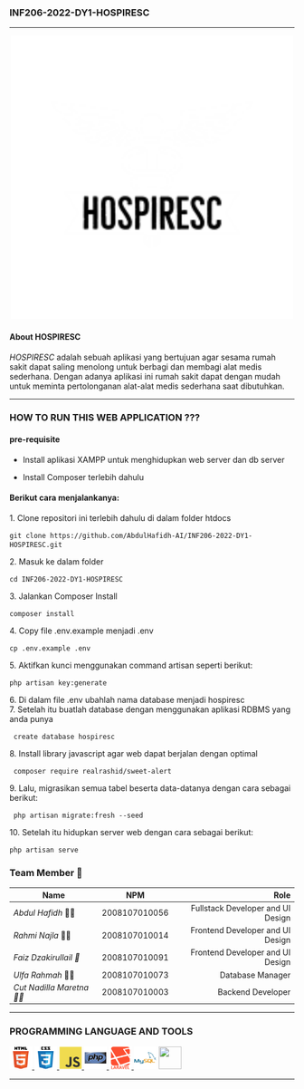 ### INF206-2022-DY1-HOSPIRESC
<hr>

<p align="center"><img src="public\assets\icon\Logo.png" width=500></p>

<h4> About HOSPIRESC </h4>
<p><em>HOSPIRESC</em> adalah sebuah aplikasi yang bertujuan agar sesama rumah sakit dapat saling menolong untuk berbagi dan membagi alat medis sederhana. Dengan adanya aplikasi ini
rumah sakit dapat dengan mudah untuk meminta pertolonganan alat-alat medis sederhana saat dibutuhkan.</p>
<hr>

### HOW TO RUN THIS WEB APPLICATION ???

<h4>pre-requisite</h4>
<ul>
 <p> <li>Install aplikasi XAMPP untuk menghidupkan web server dan db server</li> </p>
  <li>Install Composer terlebih dahulu</ll>
  </ul>

 <h4>Berikut cara menjalankanya:</h4>
1. Clone repositori ini terlebih dahulu di dalam folder htdocs
  <pre><code>git clone https://github.com/AbdulHafidh-AI/INF206-2022-DY1-HOSPIRESC.git</code></pre>
2. Masuk ke dalam folder
   <pre><code>cd INF206-2022-DY1-HOSPIRESC</code></pre>
3. Jalankan Composer Install
   <pre><code>composer install</code></pre>
4. Copy file .env.example menjadi .env
    <pre><code>cp .env.example .env</code></pre>
5. Aktifkan kunci menggunakan command artisan seperti berikut:
    <pre><code>php artisan key:generate</code></pre>
6. Di dalam file .env ubahlah nama database menjadi hospiresc <br>
7. Setelah itu buatlah database dengan menggunakan aplikasi RDBMS yang anda punya
    <pre><code> create database hospiresc</code></pre>
8. Install library javascript agar web dapat berjalan dengan optimal 
    <pre><code> composer require realrashid/sweet-alert</code></pre>
9. Lalu, migrasikan semua tabel beserta data-datanya dengan cara sebagai berikut:
    <pre><code> php artisan migrate:fresh --seed</code></pre>
10. Setelah itu hidupkan server web dengan cara sebagai berikut:
    <pre><code>php artisan serve</code></pre>
  
### Team Member 🥇
  
  | Name        | NPM           | Role |
| ------------- |:-------------:| -----:|
| <em>Abdul Hafidh</em> 👨‍🚀      | 2008107010056 | Fullstack Developer and UI Design |
| <em>Rahmi Najla</em> 💁‍♀️| 2008107010014      |   Frontend Developer and UI Design |
| <em>Faiz Dzakirullail 👨 </em>      | 2008107010091      |  Frontend Developer and UI Design |
| <em> Ulfa Rahmah </em>  🏄‍♀️  |  2008107010073       |  Database Manager     |
| <em> Cut Nadilla Maretna 👩‍🔧  </em>         |   2008107010003          |  Backend Developer         |
<hr>

### PROGRAMMING LANGUAGE AND TOOLS
<p align="left"><a href="https://www.w3.org/html/" target="_blank"> <img src="https://raw.githubusercontent.com/devicons/devicon/master/icons/html5/html5-original-wordmark.svg" alt="html5" width="40" height="40"/> </a> <a href="https://www.w3schools.com/css/" target="_blank"> <img src="https://raw.githubusercontent.com/devicons/devicon/master/icons/css3/css3-original-wordmark.svg" alt="css3" width="40" height="40"/> </a> 
<a href="https://developer.mozilla.org/en-US/docs/Web/JavaScript" target="_blank"> <img src="https://raw.githubusercontent.com/devicons/devicon/master/icons/javascript/javascript-original.svg" alt="javascript" width="40" height="40"/> <a href="https://www.php.net" target="_blank"> <img src="https://raw.githubusercontent.com/devicons/devicon/master/icons/php/php-original.svg" alt="php" width="40" height="40"/> </a> <a href="https://laravel.com/" target="_blank"> <img src="https://raw.githubusercontent.com/devicons/devicon/master/icons/laravel/laravel-plain-wordmark.svg" alt="laravel" width="40" height="40"/> </a> <img src="https://raw.githubusercontent.com/devicons/devicon/master/icons/mysql/mysql-original-wordmark.svg" alt="mysql" width="40" height="40"/> <img src="https://icons.getbootstrap.com/assets/img/icons-hero.png" width="40", height="40">
 <hr>
